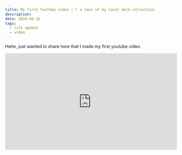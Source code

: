 ```yaml
---
title: My first YouTube video :') a tour of my tarot deck collection
description: 
date: 2024-06-16
tags:
  - life update
  - video
---
```


Hehe, just wanted to share here that I made my first youtube video. 

<iframe width="560" height="315" src="https://www.youtube.com/embed/UXCcdsj0pYM?si=pFpZxLxhrZOQw5O4" title="YouTube video player" frameborder="0" allow="accelerometer; autoplay; clipboard-write; encrypted-media; gyroscope; picture-in-picture; web-share" referrerpolicy="strict-origin-when-cross-origin" allowfullscreen></iframe>